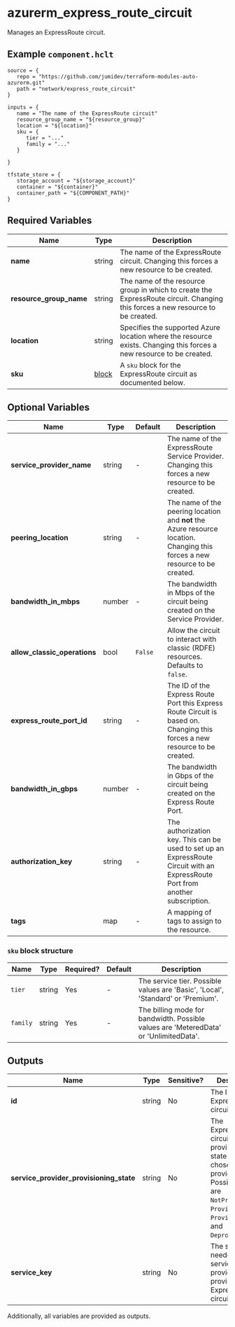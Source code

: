 # azurerm_express_route_circuit

Manages an ExpressRoute circuit.

## Example `component.hclt`

```hcl
source = {
   repo = "https://github.com/jumidev/terraform-modules-auto-azurerm.git"   
   path = "network/express_route_circuit"   
}

inputs = {
   name = "The name of the ExpressRoute circuit"   
   resource_group_name = "${resource_group}"   
   location = "${location}"   
   sku = {
      tier = "..."      
      family = "..."      
   }
   
}

tfstate_store = {
   storage_account = "${storage_account}"   
   container = "${container}"   
   container_path = "${COMPONENT_PATH}"   
}

```

## Required Variables

| Name | Type |  Description |
| ---- | --------- |  ----------- |
| **name** | string |  The name of the ExpressRoute circuit. Changing this forces a new resource to be created. | 
| **resource_group_name** | string |  The name of the resource group in which to create the ExpressRoute circuit. Changing this forces a new resource to be created. | 
| **location** | string |  Specifies the supported Azure location where the resource exists. Changing this forces a new resource to be created. | 
| **sku** | [block](#sku-block-structure) |  A `sku` block for the ExpressRoute circuit as documented below. | 

## Optional Variables

| Name | Type |  Default  |  Description |
| ---- | --------- |  ----------- | ----------- |
| **service_provider_name** | string |  -  |  The name of the ExpressRoute Service Provider. Changing this forces a new resource to be created. | 
| **peering_location** | string |  -  |  The name of the peering location and **not** the Azure resource location. Changing this forces a new resource to be created. | 
| **bandwidth_in_mbps** | number |  -  |  The bandwidth in Mbps of the circuit being created on the Service Provider. | 
| **allow_classic_operations** | bool |  `False`  |  Allow the circuit to interact with classic (RDFE) resources. Defaults to `false`. | 
| **express_route_port_id** | string |  -  |  The ID of the Express Route Port this Express Route Circuit is based on. Changing this forces a new resource to be created. | 
| **bandwidth_in_gbps** | number |  -  |  The bandwidth in Gbps of the circuit being created on the Express Route Port. | 
| **authorization_key** | string |  -  |  The authorization key. This can be used to set up an ExpressRoute Circuit with an ExpressRoute Port from another subscription. | 
| **tags** | map |  -  |  A mapping of tags to assign to the resource. | 

### `sku` block structure

| Name | Type | Required? | Default | Description |
| ---- | ---- | --------- | ------- | ----------- |
| `tier` | string | Yes | - | The service tier. Possible values are 'Basic', 'Local', 'Standard' or 'Premium'. |
| `family` | string | Yes | - | The billing mode for bandwidth. Possible values are 'MeteredData' or 'UnlimitedData'. |



## Outputs

| Name | Type | Sensitive? | Description |
| ---- | ---- | --------- | --------- |
| **id** | string | No  | The ID of the ExpressRoute circuit. | 
| **service_provider_provisioning_state** | string | No  | The ExpressRoute circuit provisioning state from your chosen service provider. Possible values are `NotProvisioned`, `Provisioning`, `Provisioned`, and `Deprovisioning`. | 
| **service_key** | string | No  | The string needed by the service provider to provision the ExpressRoute circuit. | 

Additionally, all variables are provided as outputs.
